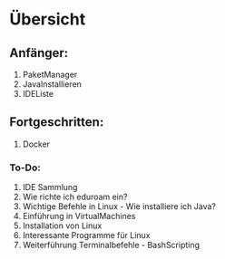 # Übersicht
## Anfänger:
1. PaketManager
2. JavaInstallieren
3. IDEListe

## Fortgeschritten:
1. Docker

### To-Do:
1. IDE Sammlung
2. Wie richte ich eduroam ein?
3. Wichtige Befehle in Linux - Wie installiere ich Java?
4. Einführung in VirtualMachines
5. Installation von Linux
6. Interessante Programme für Linux
7. Weiterführung Terminalbefehle - BashScripting

